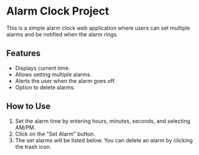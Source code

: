 # Alarm Clock Project

This is a simple alarm clock web application where users can set multiple alarms and be notified when the alarm rings.

## Features
- Displays current time.
- Allows setting multiple alarms.
- Alerts the user when the alarm goes off.
- Option to delete alarms.

## How to Use
1. Set the alarm time by entering hours, minutes, seconds, and selecting AM/PM.
2. Click on the "Set Alarm" button.
3. The set alarms will be listed below. You can delete an alarm by clicking the trash icon.
